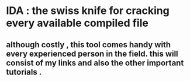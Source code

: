 # IDA : the swiss knife for cracking every available compiled file 

## although costly , this tool comes handy with every experienced person in the field. this will consist of my links and also the other important  tutorials . 

